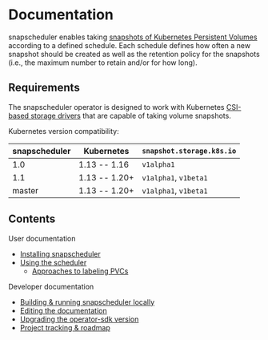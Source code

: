 # Documentation

snapscheduler enables taking [snapshots of Kubernetes Persistent
Volumes](https://kubernetes.io/docs/concepts/storage/volume-snapshots/)
according to a defined schedule. Each schedule defines how often a new snapshot
should be created as well as the retention policy for the snapshots (i.e., the
maximum number to retain and/or for how long).

## Requirements

The snapscheduler operator is designed to work with Kubernetes [CSI-based
storage
drivers](https://kubernetes.io/blog/2019/01/15/container-storage-interface-ga/)
that are capable of taking volume snapshots.

Kubernetes version compatibility:

| snapscheduler | Kubernetes    | `snapshot.storage.k8s.io` |
|---------------|---------------|---------------------------|
| 1.0           | 1.13 -- 1.16  | `v1alpha1`                |
| 1.1           | 1.13 -- 1.20+ | `v1alpha1`, `v1beta1`     |
| master        | 1.13 -- 1.20+ | `v1alpha1`, `v1beta1`     |

## Contents

User documentation

- [Installing snapscheduler](install.md)
- [Using the scheduler](usage.md)
  - [Approaches to labeling PVCs](labeling.md)

Developer documentation

- [Building & running snapscheduler locally](development.md)
- [Editing the documentation](docs.md)
- [Upgrading the operator-sdk version](sdk-upgrade.md)
- [Project tracking & roadmap](roadmap.md)
